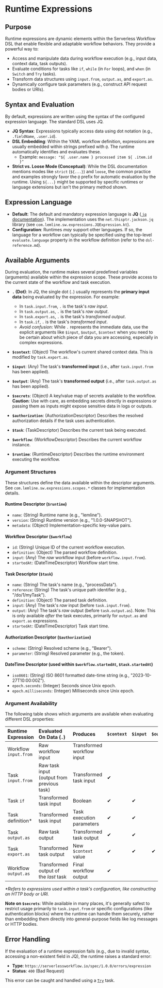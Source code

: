 # Runtime Expressions

## Purpose

Runtime expressions are dynamic elements within the Serverless Workflow DSL that enable flexible and adaptable workflow
behaviors. They provide a powerful way to:

* Access and manipulate data during workflow execution (e.g., input data, context data, task outputs).
* Evaluate conditions for tasks like `if`, `while` (in `For` loops), and `when` (in `Switch` and `Try` tasks).
* Transform data structures using `input.from`, `output.as`, and `export.as`.
* Dynamically configure task parameters (e.g., construct API request bodies or URIs).

## Syntax and Evaluation

By default, expressions are written using the syntax of the configured expression language. The standard DSL uses JQ.

* **JQ Syntax**: Expressions typically access data using dot notation (e.g., `.fieldName`, `.user.id`).
* **DSL Embedding**: Within the YAML workflow definition, expressions are usually embedded within strings prefixed with
  `@`. The runtime automatically identifies and evaluates these.
    * Example: `message: "${ .user.name } processed item ${ .item.id }"`
* **Strict vs. Loose Mode (Conceptual)**: While the DSL documentation mentions modes like `strict` (`${...}`) and
  `loose`, the common practice and examples strongly favor the `@` prefix for automatic evaluation by the runtime. Using
  `${...}` might be supported by specific runtimes or language extensions but isn't the primary method shown.

## Expression Language

* **Default**: The default and mandatory expression language is **JQ** ([
  `jq` documentation](https://jqlang.github.io/jq/)). The implementation uses the `net.thisptr.jackson.jq` library (see
  `com.lemline.sw.expressions.JQExpression.kt`).
* **Configuration**: Runtimes *may* support other languages. If so, the language for a workflow can typically be
  specified using the top-level `evaluate.language` property in the workflow definition (refer to the
  `dsl-reference.md`).

## Available Arguments

During evaluation, the runtime makes several predefined variables (arguments) available within the expression scope.
These provide access to the current state of the workflow and task execution.

* **`.` (Dot)**: In JQ, the single dot (`.`) usually represents the **primary input data** being evaluated by the
  expression. For example:
    * In `task.input.from`, `.` is the task's *raw input*.
    * In `task.output.as`, `.` is the task's *raw output*.
    * In `task.export.as`, `.` is the task's *transformed output*.
    * In `task.if`, `.` is the task's *transformed input*.
    * *Avoid confusion*: While `.` represents the immediate data, use the explicit arguments like `$input`, `$output`,
      `$context` when you need to be certain about which piece of data you are accessing, especially in complex
      expressions.

* **`$context`**: (Object) The workflow's current shared context data. This is modified by `task.export.as`.
* **`$input`**: (Any) The task's **transformed input** (i.e., after `task.input.from` has been applied).
* **`$output`**: (Any) The task's **transformed output** (i.e., after `task.output.as` has been applied).
* **`$secrets`**: (Object) A key/value map of secrets available to the workflow. **Caution**: Use with care, as
  embedding secrets directly in expressions or passing them as inputs might expose sensitive data in logs or outputs.
* **`$authorization`**: (AuthorizationDescriptor) Describes the resolved authorization details if the task uses
  authentication.
* **`$task`**: (TaskDescriptor) Describes the current task being executed.
* **`$workflow`**: (WorkflowDescriptor) Describes the current workflow instance.
* **`$runtime`**: (RuntimeDescriptor) Describes the runtime environment executing the workflow.

### Argument Structures

These structures define the data available within the descriptor arguments. See `com.lemline.sw.expressions.scopes.*`
classes for implementation details.

#### Runtime Descriptor (`$runtime`)

* `name`: (String) Runtime name (e.g., "lemline").
* `version`: (String) Runtime version (e.g., "1.0.0-SNAPSHOT").
* `metadata`: (Object) Implementation-specific key-value pairs.

#### Workflow Descriptor (`$workflow`)

* `id`: (String) Unique ID of the current workflow execution.
* `definition`: (Object) The parsed workflow definition.
* `input`: (Any) The *raw* workflow input (before `workflow.input.from`).
* `startedAt`: (DateTimeDescriptor) Workflow start time.

#### Task Descriptor (`$task`)

* `name`: (String) The task's name (e.g., "processData").
* `reference`: (String) The task's unique path identifier (e.g., "/do/1/myTask").
* `definition`: (Object) The parsed task definition.
* `input`: (Any) The task's *raw* input (before `task.input.from`).
* `output`: (Any) The task's *raw* output (before `task.output.as`). Note: This is only available *after* the task
  executes, primarily for `output.as` and `export.as` expressions.
* `startedAt`: (DateTimeDescriptor) Task start time.

#### Authorization Descriptor (`$authorization`)

* `scheme`: (String) Resolved scheme (e.g., "Bearer").
* `parameter`: (String) Resolved parameter (e.g., the token).

#### DateTime Descriptor (used within `$workflow.startedAt`, `$task.startedAt`)

* `iso8601`: (String) ISO 8601 formatted date-time string (e.g., "2023-10-27T10:00:00Z").
* `epoch.seconds`: (Integer) Seconds since Unix epoch.
* `epoch.milliseconds`: (Integer) Milliseconds since Unix epoch.

### Argument Availability

The following table shows which arguments are available when evaluating different DSL properties:

| Runtime Expression    | Evaluated On Data (`.`)                    | Produces                   | `$context` | `$input` | `$output` | `$secrets` | `$task` | `$workflow` | `$runtime` | `$authorization` |
|:----------------------|:-------------------------------------------|:---------------------------|:-----------|:---------|:----------|:-----------|:--------|:------------|:-----------|:-----------------|
| Workflow `input.from` | Raw workflow input                         | Transformed workflow input |            |          |           | ✔          |         | ✔           | ✔          |                  |
| Task `input.from`     | Raw task input (output from previous task) | Transformed task input     | ✔          |          |           | ✔          | ✔       | ✔           | ✔          |                  |
| Task `if`             | Transformed task input                     | Boolean                    | ✔          | ✔        |           | ✔          | ✔       | ✔           | ✔          |                  |
| Task definition\*     | Transformed task input                     | Task execution parameters  | ✔          | ✔        |           | ✔          | ✔       | ✔           | ✔          | ✔                |
| Task `output.as`      | Raw task output                            | Transformed task output    | ✔          | ✔        |           | ✔          | ✔       | ✔           | ✔          | ✔                |
| Task `export.as`      | Transformed task output                    | New `$context` value       | ✔          | ✔        | ✔         | ✔          | ✔       | ✔           | ✔          | ✔                |
| Workflow `output.as`  | Transformed output of the *last* task      | Final workflow output      | ✔          |          |           | ✔          |         | ✔           | ✔          |                  |

*\*Refers to expressions used *within* a task's configuration, like constructing an HTTP body or URI.*

**Note on `$secrets`**: While available in many places, it's generally safest to restrict usage primarily to
`task.input.from` or specific configurations (like authentication blocks) where the runtime can handle them securely,
rather than embedding them directly into general-purpose fields like log messages or HTTP bodies.

## Error Handling

If the evaluation of a runtime expression fails (e.g., due to invalid syntax, accessing a non-existent field in JQ), the
runtime raises a standard error:

* **Type**: `https://serverlessworkflow.io/spec/1.0.0/errors/expression`
* **Status**: `400` (Bad Request)

This error can be caught and handled using a [`Try`](dsl-task-try.md) task. 